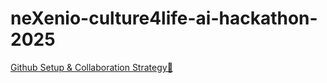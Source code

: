 # neXenio-culture4life-ai-hackathon-2025
[Github Setup & Collaboration Strategy🦾](https://horizoncloud.atlassian.net/wiki/spaces/SOCIAL/pages/2482929694/Github+Setup+Collaboration+Strategy)
